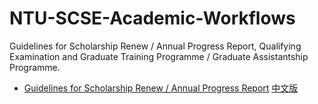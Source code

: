 # NTU-SCSE-Academic-Workflows
Guidelines for Scholarship Renew / Annual Progress Report, Qualifying Examination and Graduate Training Programme / Graduate Assistantship Programme.

- [Guidelines for Scholarship Renew / Annual Progress Report]() [中文版]()